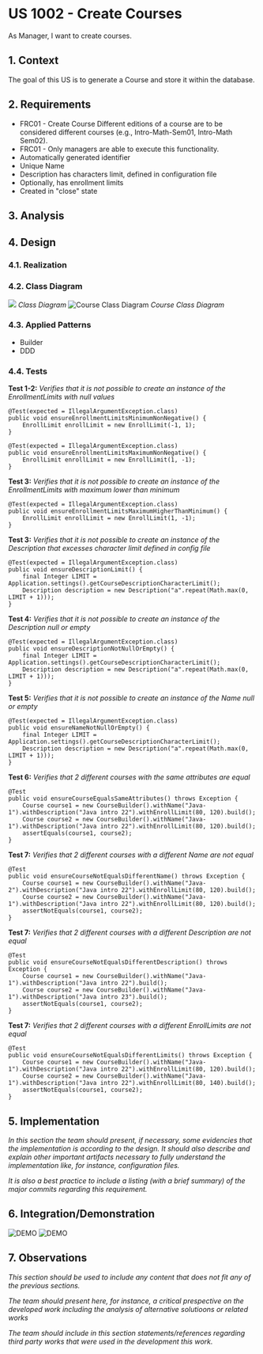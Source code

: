 # US 1002 - Create Courses

As Manager, I want to create courses.

## 1. Context

The goal of this US is to generate a Course and store it within the database.

## 2. Requirements

* FRC01 - Create Course Different editions of a course are to be considered different courses (e.g., Intro-Math-Sem01,
  Intro-Math Sem02).
* FRC01 - Only managers are able to execute this functionality.
* Automatically generated identifier
* Unique Name
* Description has characters limit, defined in configuration file
* Optionally, has enrollment limits
* Created in "close" state

## 3. Analysis

## 4. Design

### 4.1. Realization

### 4.2. Class Diagram

![](CreateCourseUI_CD.svg)
*Class Diagram*
![](Course_CD.svg "Course Class Diagram")
*Course Class Diagram*

### 4.3. Applied Patterns

* Builder
* DDD

### 4.4. Tests

**Test 1-2:** *Verifies that it is not possible to create an instance of the EnrollmentLimits with null values*

    @Test(expected = IllegalArgumentException.class)
    public void ensureEnrollmentLimitsMinimumNonNegative() {
        EnrollLimit enrollLimit = new EnrollLimit(-1, 1);
    }

    @Test(expected = IllegalArgumentException.class)
    public void ensureEnrollmentLimitsMaximumNonNegative() {
        EnrollLimit enrollLimit = new EnrollLimit(1, -1);
    }

**Test 3:** *Verifies that it is not possible to create an instance of the EnrollmentLimits with maximum lower than minimum*


    @Test(expected = IllegalArgumentException.class)
    public void ensureEnrollmentLimitsMaximumHigherThanMinimum() {
        EnrollLimit enrollLimit = new EnrollLimit(1, -1);
    }

**Test 3:** *Verifies that it is not possible to create an instance of the Description that excesses character limit defined in config file*

    @Test(expected = IllegalArgumentException.class)
    public void ensureDescriptionLimit() {
        final Integer LIMIT = Application.settings().getCourseDescriptionCharacterLimit();
        Description description = new Description("a".repeat(Math.max(0, LIMIT + 1)));
    }

**Test 4:** *Verifies that it is not possible to create an instance of the Description null or empty*

    @Test(expected = IllegalArgumentException.class)
    public void ensureDescriptionNotNullOrEmpty() {
        final Integer LIMIT = Application.settings().getCourseDescriptionCharacterLimit();
        Description description = new Description("a".repeat(Math.max(0, LIMIT + 1)));
    }

**Test 5:** *Verifies that it is not possible to create an instance of the Name null or empty*

    @Test(expected = IllegalArgumentException.class)
    public void ensureNameNotNullOrEmpty() {
        final Integer LIMIT = Application.settings().getCourseDescriptionCharacterLimit();
        Description description = new Description("a".repeat(Math.max(0, LIMIT + 1)));
    }

**Test 6:** *Verifies that 2 different courses with the same attributes are equal*

    @Test
    public void ensureCourseEqualsSameAttributes() throws Exception {
        Course course1 = new CourseBuilder().withName("Java-1").withDescription("Java intro 22").withEnrollLimit(80, 120).build();
        Course course2 = new CourseBuilder().withName("Java-1").withDescription("Java intro 22").withEnrollLimit(80, 120).build();
        assertEquals(course1, course2);
    }

**Test 7:** *Verifies that 2 different courses with a different Name are not equal*

    @Test
    public void ensureCourseNotEqualsDifferentName() throws Exception {
        Course course1 = new CourseBuilder().withName("Java-2").withDescription("Java intro 22").withEnrollLimit(80, 120).build();
        Course course2 = new CourseBuilder().withName("Java-1").withDescription("Java intro 22").withEnrollLimit(80, 120).build();
        assertNotEquals(course1, course2);
    }

**Test 7:** *Verifies that 2 different courses with a different Description are not equal*

    @Test
    public void ensureCourseNotEqualsDifferentDescription() throws Exception {
        Course course1 = new CourseBuilder().withName("Java-1").withDescription("Java intro 22").build();
        Course course2 = new CourseBuilder().withName("Java-1").withDescription("Java intro 23").build();
        assertNotEquals(course1, course2);
    }

**Test 7:** *Verifies that 2 different courses with a different EnrollLimits are not equal*

    @Test
    public void ensureCourseNotEqualsDifferentLimits() throws Exception {
        Course course1 = new CourseBuilder().withName("Java-1").withDescription("Java intro 22").withEnrollLimit(80, 120).build();
        Course course2 = new CourseBuilder().withName("Java-1").withDescription("Java intro 22").withEnrollLimit(80, 140).build();
        assertNotEquals(course1, course2);
    }


## 5. Implementation

*In this section the team should present, if necessary, some evidencies that the implementation is according to the
design. It should also describe and explain other important artifacts necessary to fully understand the implementation
like, for instance, configuration files.*

*It is also a best practice to include a listing (with a brief summary) of the major commits regarding this
requirement.*

## 6. Integration/Demonstration

![DEMO](DEMO_interaction.png)
![DEMO](DEMO_db.png)

## 7. Observations

*This section should be used to include any content that does not fit any of the previous sections.*

*The team should present here, for instance, a critical prespective on the developed work including the analysis of
alternative solutioons or related works*

*The team should include in this section statements/references regarding third party works that were used in the
development this work.*